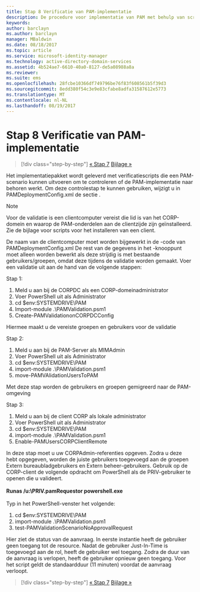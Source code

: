 ```yaml
---
title: Stap 8 Verificatie van PAM-implementatie
description: De procedure voor implementatie van PAM met behulp van scripts omvat verificatiescripts waarmee een PAM-scenario kan worden uitgevoerd om te controleren of de PAM-implementatie naar behoren werkt.
keywords: 
author: barclayn
ms.author: barclayn
manager: MBaldwin
ms.date: 08/18/2017
ms.topic: article
ms.service: microsoft-identity-manager
ms.technology: active-directory-domain-services
ms.assetid: 4b524ae7-6610-40a0-8127-de5a08988a8a
ms.reviewer: 
ms.suite: ems
ms.openlocfilehash: 28fcbe10366df749796be76f83f608561b5f39d3
ms.sourcegitcommit: 8edd380f54c3e9e83cfabe8adfa31587612e5773
ms.translationtype: MT
ms.contentlocale: nl-NL
ms.lasthandoff: 08/19/2017
---
```

# <a name="step-8-pam-deployment-verification"></a>Stap 8 Verificatie van PAM-implementatie

>[!div class="step-by-step"]
[« Stap 7](sp1-step7-setup-sidhistory-sidfiltering.md)
[Bijlage »](sp1-pam-deployment-addendum.md)

Het implementatiepakket wordt geleverd met verificatiescripts die een PAM-scenario kunnen uitvoeren om te controleren of de PAM-implementatie naar behoren werkt.
Om deze controlestap te kunnen gebruiken, wijzigt u in PAMDeploymentConfig.xml de sectie <PamValidation/>.

>[!NOTE]
>Voor de validatie is een clientcomputer vereist die lid is van het CORP-domein en waarop de PAM-onderdelen aan de clientzijde zijn geïnstalleerd. Zie de bijlage voor scripts voor het installeren van een client.

De naam van de clientcomputer moet worden bijgewerkt in de <PAMValidationClient/>-code van PAMDeploymentConfig.xml De rest van de gegevens in het <PAMValidation/>-knooppunt moet alleen worden bewerkt als deze strijdig is met bestaande gebruikers/groepen, omdat deze tijdens de validatie worden gemaakt.
Voer een validatie uit aan de hand van de volgende stappen:

Stap 1:

1. Meld u aan bij de CORPDC als een CORP-domeinadministrator
2. Voer PowerShell uit als Administrator
3. cd $env:SYSTEMDRIVE\PAM
4. Import-module .\PAMValidation.psm1
5. Create-PAMValidationonCORPDCConfig

Hiermee maakt u de vereiste groepen en gebruikers voor de validatie

Stap 2:

1. Meld u aan bij de PAM-Server als MIMAdmin
2. Voer PowerShell uit als Administrator
3. cd $env:SYSTEMDRIVE\PAM
4. import-module .\PAMValidation.psm1
5. move-PAMVAlidationUsersToPAM

Met deze stap worden de gebruikers en groepen gemigreerd naar de PAM-omgeving

Stap 3:

1. Meld u aan bij de client CORP als lokale administrator
2. Voer PowerShell uit als Administrator
3. cd $env:SYSTEMDRIVE\PAM
4. import-module .\PAMValidation.psm1
5. Enable-PAMUsersCORPClientRemote


In deze stap moet u uw CORPAdmin-referenties opgeven. Zodra u deze hebt opgegeven, worden de juiste gebruikers toegevoegd aan de groepen Extern bureaubladgebruikers en Extern beheer-gebruikers.
Gebruik op de CORP-client de volgende opdracht om PowerShell als de PRIV-gebruiker te openen die u valideert. </br></br>
**Runas /u:<PRIV domain>\PRIV.pamRequestor powershell.exe**  </br></br>
Typ in het PowerShell-venster het volgende:

1. cd $env:SYSTEMDRIVE\PAM
2. import-module .\PAMValidation.psm1
3. test-PAMValidationScenarioNoApprovalRequest


  Hier ziet de status van de aanvraag.
  In eerste instantie heeft de gebruiker geen toegang tot de resource. Nadat de gebruiker Just-In-Time is toegevoegd aan de rol, heeft de gebruiker wel toegang. Zodra de duur van de aanvraag is verlopen, heeft de gebruiker opnieuw geen toegang.
  Voor het script geldt de standaardduur (11 minuten) voordat de aanvraag verloopt.

>[!div class="step-by-step"]
[« Stap 7](sp1-step7-setup-sidhistory-sidfiltering.md)
[Bijlage »](sp1-pam-deployment-addendum.md)
